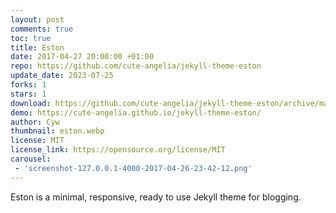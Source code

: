 ```yaml
---
layout: post
comments: true
toc: true
title: Eston
date: 2017-04-27 20:00:00 +01:00
repo: https://github.com/cute-angelia/jekyll-theme-eston
update_date: 2023-07-25
forks: 1
stars: 1
download: https://github.com/cute-angelia/jekyll-theme-eston/archive/master.zip
demo: https://cute-angelia.github.io/jekyll-theme-eston/
author: Cyw
thumbnail: eston.webp
license: MIT
license_link: https://opensource.org/license/MIT
carousel:
 - 'screenshot-127.0.0.1-4000-2017-04-26-23-42-12.png'
---
```


Eston is a minimal, responsive, ready to use Jekyll theme for blogging.
